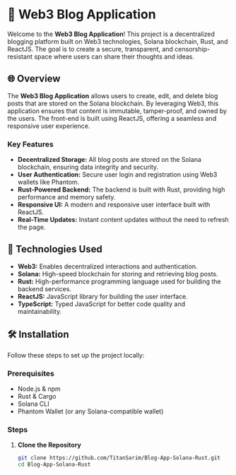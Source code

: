 # 📝 Web3 Blog Application

Welcome to the **Web3 Blog Application**! This project is a decentralized blogging platform built on Web3 technologies, Solana blockchain, Rust, and ReactJS. The goal is to create a secure, transparent, and censorship-resistant space where users can share their thoughts and ideas.

## 🌐 Overview

The **Web3 Blog Application** allows users to create, edit, and delete blog posts that are stored on the Solana blockchain. By leveraging Web3, this application ensures that content is immutable, tamper-proof, and owned by the users. The front-end is built using ReactJS, offering a seamless and responsive user experience.

### Key Features

- **Decentralized Storage:** All blog posts are stored on the Solana blockchain, ensuring data integrity and security.
- **User Authentication:** Secure user login and registration using Web3 wallets like Phantom.
- **Rust-Powered Backend:** The backend is built with Rust, providing high performance and memory safety.
- **Responsive UI:** A modern and responsive user interface built with ReactJS.
- **Real-Time Updates:** Instant content updates without the need to refresh the page.

## 🚀 Technologies Used

- **Web3:** Enables decentralized interactions and authentication.
- **Solana:** High-speed blockchain for storing and retrieving blog posts.
- **Rust:** High-performance programming language used for building the backend services.
- **ReactJS:** JavaScript library for building the user interface.
- **TypeScript:** Typed JavaScript for better code quality and maintainability.

## 🛠️ Installation

Follow these steps to set up the project locally:

### Prerequisites

- Node.js & npm
- Rust & Cargo
- Solana CLI
- Phantom Wallet (or any Solana-compatible wallet)

### Steps

1. **Clone the Repository**
   ```bash
   git clone https://github.com/TitanSarim/Blog-App-Solana-Rust.git
   cd Blog-App-Solana-Rust
